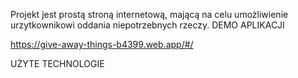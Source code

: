 Projekt jest prostą stroną internetową, mającą na celu umożliwienie urzytkownikowi oddania niepotrzebnych rzeczy.
DEMO APLIKACJI

https://give-away-things-b4399.web.app/#/

UŻYTE TECHNOLOGIE


